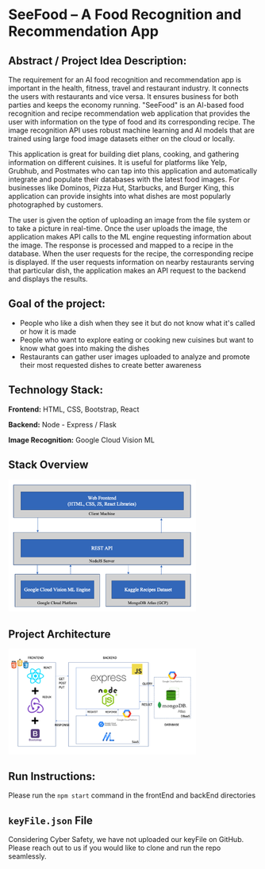 # SeeFood – A Food Recognition and Recommendation App

## Abstract / Project Idea Description:

The requirement for an AI food recognition and recommendation app is important in the health, fitness, travel and restaurant industry. It connects the users with restaurants and vice versa. It ensures business for both parties and keeps the economy running. &quot;SeeFood&quot; is an AI-based food recognition and recipe recommendation web application that provides the user with information on the type of food and its corresponding recipe. The image recognition API uses robust machine learning and AI models that are trained using large food image datasets either on the cloud or locally.

This application is great for building diet plans, cooking, and gathering information on different cuisines. It is useful for platforms like Yelp, Grubhub, and Postmates who can tap into this application and automatically integrate and populate their databases with the latest food images. For businesses like Dominos, Pizza Hut, Starbucks, and Burger King, this application can provide insights into what dishes are most popularly photographed by customers.

The user is given the option of uploading an image from the file system or to take a picture in real-time. Once the user uploads the image, the application makes API calls to the ML engine requesting information about the image. The response is processed and mapped to a recipe in the database. When the user requests for the recipe, the corresponding recipe is displayed. If the user requests information on nearby restaurants serving that particular dish, the application makes an API request to the backend and displays the results.

## Goal of the project:

- People who like a dish when they see it but do not know what it&#39;s called or how it is made
- People who want to explore eating or cooking new cuisines but want to know what goes into making the dishes
- Restaurants can gather user images uploaded to analyze and promote their most requested dishes to create better awareness

## Technology Stack:

**Frontend:** HTML, CSS, Bootstrap, React

**Backend:** Node - Express / Flask

**Image Recognition:** Google Cloud Vision ML

## Stack Overview
<img src="/images/architecture-overview.png" height=75% width=75%>

## Project Architecture
<img src="/images/project-architecture.png" height=75% width=75%>

## Run Instructions:

Please run the `npm start` command in the frontEnd and backEnd directories

## `keyFile.json` File

Considering Cyber Safety, we have not uploaded our keyFile on GitHub. Please reach out to us if you would like to clone and run the repo seamlessly.

